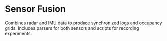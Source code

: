 # Sensor Fusion

Combines radar and IMU data to produce synchronized logs and occupancy grids. Includes parsers for both sensors and scripts for recording experiments.
